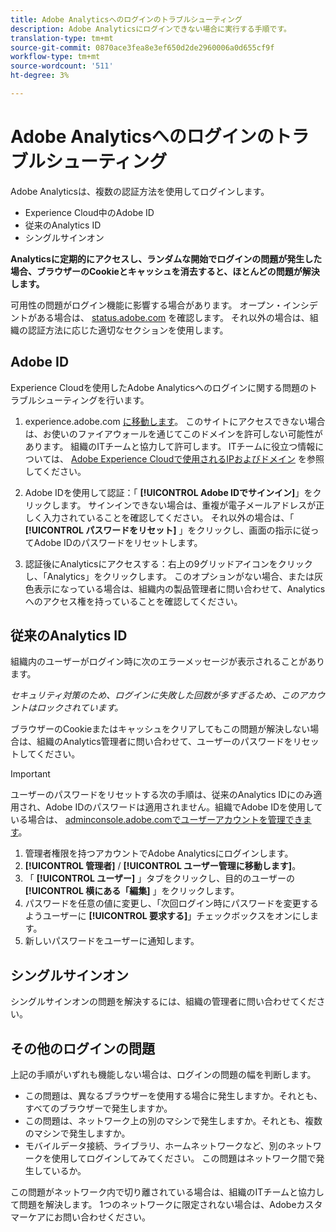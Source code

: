 ```yaml
---
title: Adobe Analyticsへのログインのトラブルシューティング
description: Adobe Analyticsにログインできない場合に実行する手順です。
translation-type: tm+mt
source-git-commit: 0870ace3fea8e3ef650d2de2960006a0d655cf9f
workflow-type: tm+mt
source-wordcount: '511'
ht-degree: 3%

---
```



# Adobe Analyticsへのログインのトラブルシューティング

Adobe Analyticsは、複数の認証方法を使用してログインします。

* Experience Cloud中のAdobe ID
* 従来のAnalytics ID
* シングルサインオン

**Analyticsに定期的にアクセスし、ランダムな開始でログインの問題が発生した場合、ブラウザーのCookieとキャッシュを消去すると、ほとんどの問題が解決します。**

可用性の問題がログイン機能に影響する場合があります。 オープン・インシデントがある場合は、 [status.adobe.com](https://status.adobe.com) を確認します。 それ以外の場合は、組織の認証方法に応じた適切なセクションを使用します。

## Adobe ID

Experience Cloudを使用したAdobe Analyticsへのログインに関する問題のトラブルシューティングを行います。

1. experience.adobe.com [に移動します](https://experience.adobe.com)。 このサイトにアクセスできない場合は、お使いのファイアウォールを通じてこのドメインを許可しない可能性があります。 組織のITチームと協力して許可します。 ITチームに役立つ情報については、 [Adobe Experience Cloudで使用されるIPおよびドメイン](https://helpx.adobe.com/jp/analytics/kb/adobe-ip-addresses.html) を参照してください。

2. Adobe IDを使用して認証：「 **[!UICONTROL Adobe IDでサインイン]**」をクリックします。 サインインできない場合は、重複が電子メールアドレスが正しく入力されていることを確認してください。 それ以外の場合は、「 **[!UICONTROL パスワードをリセット]** 」をクリックし、画面の指示に従ってAdobe IDのパスワードをリセットします。

3. 認証後にAnalyticsにアクセスする：右上の9グリッドアイコンをクリックし、「Analytics」をクリックします。 このオプションがない場合、または灰色表示になっている場合は、組織内の製品管理者に問い合わせて、Analyticsへのアクセス権を持っていることを確認してください。

## 従来のAnalytics ID

組織内のユーザーがログイン時に次のエラーメッセージが表示されることがあります。

*セキュリティ対策のため、ログインに失敗した回数が多すぎるため、このアカウントはロックされています。*

ブラウザーのCookieまたはキャッシュをクリアしてもこの問題が解決しない場合は、組織のAnalytics管理者に問い合わせて、ユーザーのパスワードをリセットしてください。

>[!IMPORTANT]
>
>ユーザーのパスワードをリセットする次の手順は、従来のAnalytics IDにのみ適用され、Adobe IDのパスワードは適用されません。組織でAdobe IDを使用している場合は、 [adminconsole.adobe.comでユーザーアカウントを管理できます](https://adminconsole.adobe.com)。

1. 管理者権限を持つアカウントでAdobe Analyticsにログインします。
2. **[!UICONTROL 管理者]** / **[!UICONTROL ユーザー管理に移動します]**。
3. 「 **[!UICONTROL ユーザー]** 」タブをクリックし、目的のユーザーの **[!UICONTROL 横にある「編集]** 」をクリックします。
4. パスワードを任意の値に変更し、「次回ログイン時にパスワードを変更するようユーザーに **[!UICONTROL 要求する]**」チェックボックスをオンにします。
5. 新しいパスワードをユーザーに通知します。

## シングルサインオン

シングルサインオンの問題を解決するには、組織の管理者に問い合わせてください。

## その他のログインの問題

上記の手順がいずれも機能しない場合は、ログインの問題の幅を判断します。

* この問題は、異なるブラウザーを使用する場合に発生しますか。それとも、すべてのブラウザーで発生しますか。
* この問題は、ネットワーク上の別のマシンで発生しますか。それとも、複数のマシンで発生しますか。
* モバイルデータ接続、ライブラリ、ホームネットワークなど、別のネットワークを使用してログインしてみてください。 この問題はネットワーク間で発生しているか。

この問題がネットワーク内で切り離されている場合は、組織のITチームと協力して問題を解決します。 1つのネットワークに限定されない場合は、Adobeカスタマーケアにお問い合わせください。
